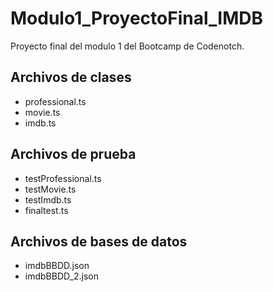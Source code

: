 # Modulo1_ProyectoFinal_IMDB
Proyecto final del modulo 1 del Bootcamp de Codenotch.

## Archivos de clases
- professional.ts
- movie.ts
- imdb.ts

## Archivos de prueba
- testProfessional.ts
- testMovie.ts
- testImdb.ts
- finaltest.ts

## Archivos de bases de datos
- imdbBBDD.json
- imdbBBDD_2.json
